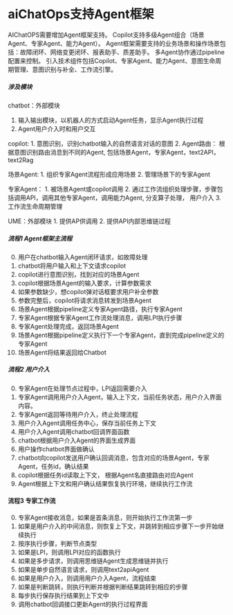 # aiChatOps支持Agent框架

AIChatOPS需要增加Agent框架支持。
Copilot支持多级Agent组合（场景Agent、专家Agent、能力Agent）。
Agent框架需要支持的业务场景和操作场景包括：故障闭环、网络变更闭环、报表助手、质差助手。
多Agent协作通过pipeline配置来控制。
引入技术组件包括Copilot、专家Agent、能力Agent、意图生命周期管理、意图识别与补全、工作流引擎。

##### 涉及模块

chatbot：外部模块
   1. 输入输出模块，以机器人的方式启动Agent任务，显示Agent执行过程
   2. Agent用户介入时和用户交互

copilot: 
    1. 意图识别，识别chatbot输入的自然语言对话的意图
    2. Agent路由： 根据意图识别路由消息到不同的Agent, 包括场景Agent，专家Agent，text2API，text2Rag 

场景Agent:
    1. 组织专家Agent流程形成应用场景
    2. 管理场景下的专家Agent

专家Agent：
    1. 被场景Agent或copilot调用
    2. 通过工作流组织处理步骤，步骤包括调用API，调用其他专家Agent，调用能力Agent, 分支算子处理， 用户介入
    3. 工作流生命周期管理

UME：外部模块
    1. 提供AP供调用
    2. 提供API内部思维链过程
        


##### 流程1 Agent框架主流程
0. 用户在chatbot输入Agent闭环请求，如故障处理
1. chatbot将用户输入和上下文请求copilot
2. copilot进行意图识别，找到对应的场景Agent
3. copilot根据场景Agent的输入要求，计算参数需求
4. 如果参数缺少，想copilot弹对话框要求用户补全参数
5. 参数完整后，copilot将请求消息转发到场景Agent
6. 场景Agent根据pipeline定义专家Agent路径，执行专家Agent
7. 专家Agent根据专家Agent工作流处理消息，调用LPI执行步骤
8. 专家Agent处理完成，返回场景Agent
9. 场景Agent根据pipeline定义执行下一个专家Agent，直到完成pipeline定义的专家Agent
10. 场景Agent将结果返回给Chatbot

##### 流程2 用户介入
0. 专家Agent在处理节点过程中，LPI返回需要介入
1. 专家Agent调用用户介入Agent，输入上下文，当前任务状态，用户介入界面内容。
2. 专家Agent返回等待用户介入，终止处理流程
3. 用户介入Agent调用任务中心，保存当前任务上下文
4. 用户介入Agent调用chatbot回调界面函数
5. chatbot根据用户介入Agent的界面生成界面
6. 用户操作chatbot界面做确认
7. chatbot向copilot发送用户确认回调消息，包含对应的场景Agent，专家Agent，任务id，确认结果
8. copilot根据任务id读取上下文， 根据Agent名直接路由对应Agent
9. Agent根据上下文和用户确认结果恢复执行环境，继续执行工作流

#### 流程3 专家工作流
0. 专家Agent接收消息，如果是首条消息，则开始执行工作流第一步
1. 如果是用户介入的中间消息，则恢复上下文，并跳转到相应步骤下一步开始继续执行
2. 按序执行步骤，判断节点类型
3. 如果是LPI，则调用LPI对应的函数执行
4. 如果是多步请求，则调用思维链Agent生成思维链并执行
4. 如果是单步自然语言请求，则调用text2apiAgent
5. 如果是用户介入，则调用用户介入Agent，流程结束
6. 如果是判断跳转，则执行判断并根据判断结果跳转到相应的步骤
7. 每步执行保存执行结果到上下文中
8. 调用chatbot回调接口更新Agent的执行过程界面